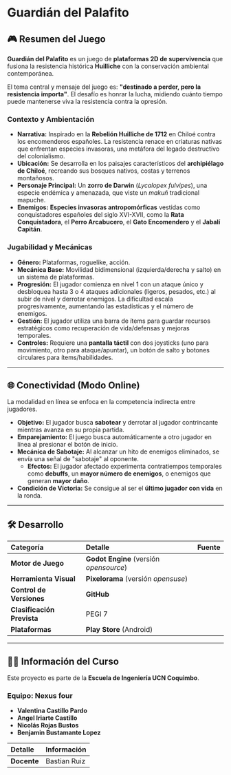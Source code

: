 # Guardián del Palafito

## 🎮 Resumen del Juego

**Guardián del Palafito** es un juego de **plataformas 2D de supervivencia** que fusiona la resistencia histórica **Huilliche** con la conservación ambiental contemporánea.

El tema central y mensaje del juego es: **"destinado a perder, pero la resistencia importa"**. El desafío es honrar la lucha, midiendo cuánto tiempo puede mantenerse viva la resistencia contra la opresión.

### Contexto y Ambientación
* **Narrativa:** Inspirado en la **Rebelión Huilliche de 1712** en Chiloé contra los encomenderos españoles. La resistencia renace en criaturas nativas que enfrentan especies invasoras, una metáfora del legado destructivo del colonialismo.
* **Ubicación:** Se desarrolla en los paisajes característicos del **archipiélago de Chiloé**, recreando sus bosques nativos, costas y terrenos montañosos.
* **Personaje Principal:** Un **zorro de Darwin** (*Lycalopex fulvipes*), una especie endémica y amenazada, que viste un *makuñ* tradicional mapuche.
* **Enemigos:** **Especies invasoras antropomórficas** vestidas como conquistadores españoles del siglo XVI-XVII, como la **Rata Conquistadora**, el **Perro Arcabucero**, el **Gato Encomendero** y el **Jabalí Capitán**.

### Jugabilidad y Mecánicas
* **Género:** Plataformas, roguelike, acción.
* **Mecánica Base:** Movilidad bidimensional (izquierda/derecha y salto) en un sistema de plataformas.
* **Progresión:** El jugador comienza en nivel 1 con un ataque único y desbloquea hasta 3 o 4 ataques adicionales (ligeros, pesados, etc.) al subir de nivel y derrotar enemigos. La dificultad escala progresivamente, aumentando las estadísticas y el número de enemigos.
* **Gestión:** El jugador utiliza una barra de ítems para guardar recursos estratégicos como recuperación de vida/defensas y mejoras temporales.
* **Controles:** Requiere una **pantalla táctil** con dos joysticks (uno para movimiento, otro para ataque/apuntar), un botón de salto y botones circulares para ítems/habilidades.

---

## 🌐 Conectividad (Modo Online)

La modalidad en línea se enfoca en la competencia indirecta entre jugadores.

* **Objetivo:** El jugador busca **sabotear** y derrotar al jugador contrincante mientras avanza en su propia partida.
* **Emparejamiento:** El juego busca automáticamente a otro jugador en línea al presionar el botón de inicio.
* **Mecánica de Sabotaje:** Al alcanzar un hito de enemigos eliminados, se envía una señal de "sabotaje" al oponente.
	* **Efectos:** El jugador afectado experimenta contratiempos temporales como **debuffs**, un **mayor número de enemigos**, o enemigos que generan **mayor daño**.
* **Condición de Victoria:** Se consigue al ser el **último jugador con vida** en la ronda.

---

## 🛠️ Desarrollo

| Categoría | Detalle | Fuente |
| :--- | :--- | :--- |
| **Motor de Juego** | **Godot Engine** (versión *opensource*) |
| **Herramienta Visual** | **Pixelorama** (versión *opensuse*) |
| **Control de Versiones** | **GitHub** |
| **Clasificación Prevista** | PEGI 7 |
| **Plataformas** | **Play Store** (Android) |

---

## 👨‍🏫 Información del Curso
 Este proyecto es parte de la **Escuela de Ingeniería UCN Coquimbo**.

### Equipo: Nexus four
* **Valentina Castillo Pardo**
* **Angel Iriarte Castillo**
* **Nicolás Rojas Bustos**
* **Benjamin Bustamante Lopez**

| Detalle | Información |
| :--- | :--- |
| **Docente** | Bastian Ruiz |
